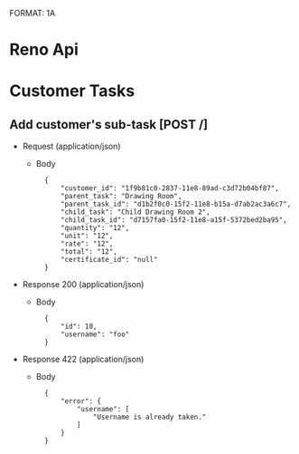 FORMAT: 1A

# Reno Api

# Customer Tasks

## Add customer's sub-task [POST /]


+ Request (application/json)
    + Body

            {
                "customer_id": "1f9b81c0-2837-11e8-89ad-c3d72b04bf87",
                "parent_task": "Drawing Room",
                "parent_task_id": "d1b2f0c0-15f2-11e8-b15a-d7ab2ac3a6c7",
                "child_task": "Child Drawing Room 2",
                "child_task_id": "d7157fa0-15f2-11e8-a15f-5372bed2ba95",
                "quantity": "12",
                "unit": "12",
                "rate": "12",
                "total": "12",
                "certificate_id": "null"
            }

+ Response 200 (application/json)
    + Body

            {
                "id": 10,
                "username": "foo"
            }

+ Response 422 (application/json)
    + Body

            {
                "error": {
                    "username": [
                        "Username is already taken."
                    ]
                }
            }